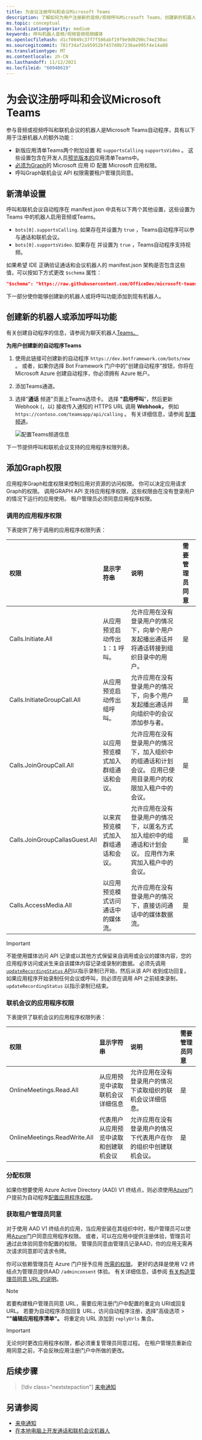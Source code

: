```yaml
---
title: 为会议注册呼叫和会议Microsoft Teams
description: 了解如何为用户注册新的音频/视频呼叫Microsoft Teams、创建新的机器人或添加呼叫功能以及添加图形权限。
ms.topic: conceptual
ms.localizationpriority: medium
keywords: 呼叫机器人音频/视频音频视频媒体
ms.openlocfilehash: d1cf0049c37f7f586abf19f9e9d0290c74e230ac
ms.sourcegitcommit: 781f34af2a95952bf437d0b7236ae995f4e14a08
ms.translationtype: MT
ms.contentlocale: zh-CN
ms.lasthandoff: 11/12/2021
ms.locfileid: "60948619"
---
```

# <a name="register-calls-and-meetings-bot-for-microsoft-teams"></a>为会议注册呼叫和会议Microsoft Teams

参与音频或视频呼叫和联机会议的机器人是Microsoft Teams自动程序，具有以下用于注册机器人的额外功能：

* 新版应用清单Teams两个附加设置 和 `supportsCalling` `supportsVideo` 。 这些设置包含在开发人员[预览版本的](../../resources/dev-preview/developer-preview-intro.md)应用清单Teams中。
* [必须为Graph](./registering-calling-bot.md#add-graph-permissions)的 Microsoft 应用 ID 配置 Microsoft 应用权限。
* 呼叫Graph联机会议 API 权限需要租户管理员同意。

## <a name="new-manifest-settings"></a>新清单设置

呼叫和联机会议自动程序在 manifest.json 中具有以下两个其他设置，这些设置为 Teams 中的机器人启用音频或Teams。

* `bots[0].supportsCalling`. 如果存在并设置为 `true` ，Teams自动程序可以参与通话和联机会议。
* `bots[0].supportsVideo`. 如果存在 并设置为 `true` ，Teams自动程序支持视频。

如果希望 IDE 正确验证通话和会议机器人的 manifest.json 架构是否包含这些值，可以按如下方式更改 `$schema` 属性：

```json
"$schema": "https://raw.githubusercontent.com/OfficeDev/microsoft-teams-app-schema/preview/DevPreview/MicrosoftTeams.schema.json",
```

下一部分使你能够创建新的机器人或将呼叫功能添加到现有机器人。

## <a name="create-new-bot-or-add-calling-capabilities"></a>创建新的机器人或添加呼叫功能

有关创建自动程序的信息，请参阅为聊天机器人[Teams。](../how-to/create-a-bot-for-teams.md)

**为用户创建新的自动程序Teams**

1. 使用此链接可创建新的自动程序 `https://dev.botframework.com/bots/new` 。 或者，如果你选择 Bot  Framework 门户中的"创建自动程序"按钮，你将在 Microsoft Azure 创建自动程序，你必须拥有 Azure 帐户。
1. 添加Teams通道。
1. 选择"**通话** 频道"页面上Teams选项卡。 选择 **"启用呼叫**"，然后更新 Webhook (，以) 接收传入通知的 HTTPS URL 调用 **Webhook，** 例如 `https://contoso.com/teamsapp/api/calling` 。 有关详细信息，请参阅 [配置频道](/bot-framework/portal-configure-channels)。

    ![配置Teams频道信息](~/assets/images/calls-and-meetings/configure-msteams-channel.png)

下一节提供呼叫和联机会议支持的应用程序权限列表。

## <a name="add-graph-permissions"></a>添加Graph权限

应用程序Graph粒度权限来控制应用对资源的访问权限。 你可以决定应用请求Graph的权限。 调用GRAPH API 支持应用程序权限，这些权限由在没有登录用户的情况下运行的应用使用。 租户管理员必须同意应用程序权限。

### <a name="application-permissions-for-calls"></a>调用的应用程序权限

下表提供了用于调用的应用程序权限列表：

|权限    |显示字符串   |说明 |需要管理员同意 |
|:-----------------------------|:-----------------------------------------|:-----------------|:-----------------|
| Calls.Initiate.All |从应用预览启动传出 1：1 呼叫。 |允许应用在没有登录用户的情况下，向单个用户发起播出通话并将通话转接到组织目录中的用户。|是|
| Calls.InitiateGroupCall.All |从应用预览启动传出组呼叫。 |允许应用在没有登录用户的情况下，向多个用户发起播出通话并向组织中的会议添加参与者。|是|
| Calls.JoinGroupCall.All |以应用预览模式加入群组通话和会议。 |允许应用在没有登录用户的情况下，加入组织中的组通话和计划会议。 应用已使用目录用户的权限加入租户中的会议。|是|
| Calls.JoinGroupCallasGuest.All |以来宾预览模式加入群组通话和会议。 |允许应用在没有登录用户的情况下，以匿名方式加入组织中的组通话和计划会议。 应用作为来宾加入租户中的会议。|是|
| Calls.AccessMedia.All |以应用预览模式访问通话中的媒体流。 |允许应用在没有登录用户的情况下，直接访问通话中的媒体数据流。|是|

> [!IMPORTANT]
> 不能使用媒体访问 API 记录或以其他方式保留来自调用或会议的媒体内容，您的应用程序访问或派生来自该媒体内容记录或录制的数据。 必须先调用[ `updateRecordingStatus` API](/graph/api/call-updaterecordingstatus)以指示录制已开始，然后从该 API 收到成功回复。 如果应用程序开始录制任何会议或呼叫，则必须在调用 API 之前结束录制， `updateRecordingStatus` 以指示录制已结束。

### <a name="application-permissions-for-online-meetings"></a>联机会议的应用程序权限

下表提供了联机会议的应用程序权限列表：

|权限    |显示字符串   |说明 |需要管理员同意 |
|:-----------------------------|:-----------------------------------------|:-----------------|:-----------------|
| OnlineMeetings.Read.All |从应用预览中读取联机会议详细信息|允许应用在没有登录用户的情况下读取组织的联机会议详细信息。|是|
| OnlineMeetings.ReadWrite.All |代表用户从应用预览中读取和创建联机会议|允许应用在没有登录用户的情况下代表用户在你的组织中创建联机会议。|是|

### <a name="assign-permissions"></a>分配权限

如果你想要使用 Azure Active Directory (AAD) V1 终结点，则必须使用[Azure](https://aka.ms/aadapplist)门户提前为自动程序[配置应用程序权限](/azure/active-directory/develop/azure-ad-endpoint-comparison)。

### <a name="get-tenant-administrator-consent"></a>获取租户管理员同意

对于使用 AAD V1 终结点的应用，当应用安装在其组织中时，租户管理员可以使用[Azure](https://portal.azure.com)门户同意应用程序权限。 或者，可以在应用中提供注册体验，管理员可通过此体验同意你配置的权限。 管理员同意由管理员记录AAD，你的应用无需再次请求同意即可请求令牌。

你可以依赖管理员在 Azure 门户授予应用 [所需的权限](https://portal.azure.com)。 更好的选择是使用 V2 终结点为管理员提供AAD `/adminconsent` 体验。 有关详细信息，请参阅 [有关构造管理员同意 URL 的说明](/graph/uth-v2-service#3-get-administrator-consent)。

> [!NOTE]
> 若要构建租户管理员同意 URL，需要应用注册门户中配置的重定向 URI[](https://apps.dev.microsoft.com/)或回复 URL。 若要为自动程序添加回复 URL，访问自动程序注册，选择"高级选项  >  **""编辑应用程序清单"。** 将重定向 URL 添加到 `replyUrls` 集合。

> [!IMPORTANT]
> 无论何时更改应用程序权限，都必须重复管理员同意过程。 在租户管理员重新应用同意之前，不会反映应用注册门户中所做的更改。

## <a name="next-step"></a>后续步骤

> [!div class="nextstepaction"]
> [来电通知](~/bots/calls-and-meetings/call-notifications.md)

## <a name="see-also"></a>另请参阅

* [来电通知](~/bots/calls-and-meetings/call-notifications.md)
* [在本地电脑上开发通话和联机会议机器人](~/bots/calls-and-meetings/debugging-local-testing-calling-meeting-bots.md)
